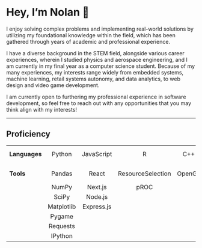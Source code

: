 # Hey, I’m Nolan 👋
I enjoy solving complex problems and implementing real-world solutions by utilizing my foundational knowledge within the field, which has been gathered through years of academic and professional experience.

I have a diverse background in the STEM field, alongside various career experiences, wherein I studied physics and aerospace engineering, and I am currently in my final year as a computer science student. Because of my many experiences, my interests range widely from embedded systems, machine learning, retail systems autonomy, and data analytics, to web design and video game development.

I am currently open to furthering my professional experience in software development, so feel free to reach out with any opportunities that you may think align with my interests!

---

## Proficiency
|               |              |            |                   |        |        |                 |       |            |
| :------------ | :----------: | :--------: | :---------------: | :----: | :----: | :-------------: | :---: | :--------: |
| **Languages** | Python       | JavaScript | R                 | C++    | Java   | MATLAB          | SQL   | HTML / CSS |
|               |              |            |                   |        |        |                 |       |            |
| **Tools**     | Pandas       | React      | ResourceSelection | OpenGL | Spring | iRobot Create 2 | MySQL |            |
|               | NumPy        | Next.js    | pROC              |        | Swing  |                 |       |            |
|               | SciPy        | Node.js    |                   |        |        |                 |       |            |
|               | Matplotlib   | Express.js |                   |        |        |                 |       |            |
|               | Pygame       |            |                   |        |        |                 |       |            |
|               | Requests     |            |                   |        |        |                 |       |            |
|               | IPython      |            |                   |        |        |                 |       |            |


